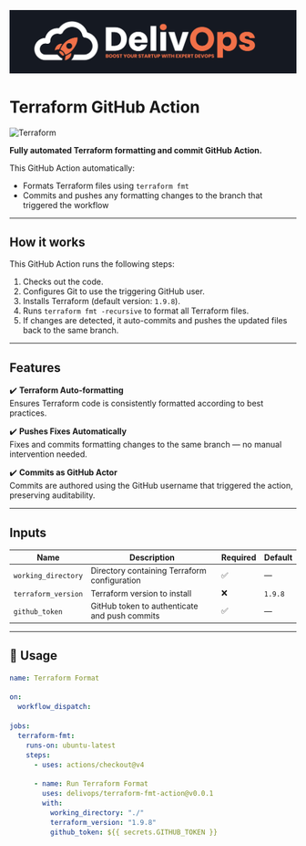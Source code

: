 ![image info](logo-small.jpeg)

# Terraform GitHub Action

![Terraform](https://img.shields.io/badge/Terraform-FMT-purple)

**Fully automated Terraform formatting and commit GitHub Action.**

This GitHub Action automatically:
- Formats Terraform files using `terraform fmt`
- Commits and pushes any formatting changes to the branch that triggered the workflow

---

## How it works

This GitHub Action runs the following steps:

1. Checks out the code.
2. Configures Git to use the triggering GitHub user.
3. Installs Terraform (default version: `1.9.8`).
4. Runs `terraform fmt -recursive` to format all Terraform files.
5. If changes are detected, it auto-commits and pushes the updated files back to the same branch.

---

## Features

✔️ **Terraform Auto-formatting**  
Ensures Terraform code is consistently formatted according to best practices.

✔️ **Pushes Fixes Automatically**  
Fixes and commits formatting changes to the same branch — no manual intervention needed.

✔️ **Commits as GitHub Actor**  
Commits are authored using the GitHub username that triggered the action, preserving auditability.

---

## Inputs

| Name               | Description                                      | Required | Default   |
|--------------------|--------------------------------------------------|----------|-----------|
| `working_directory`| Directory containing Terraform configuration     | ✅       | —         |
| `terraform_version`| Terraform version to install                     | ❌       | `1.9.8`   |
| `github_token`     | GitHub token to authenticate and push commits    | ✅       | —         |

---

## 🚀 Usage

```yaml
name: Terraform Format

on:
  workflow_dispatch:

jobs:
  terraform-fmt:
    runs-on: ubuntu-latest
    steps:
      - uses: actions/checkout@v4

      - name: Run Terraform Format
        uses: delivops/terraform-fmt-action@v0.0.1
        with:
          working_directory: "./"
          terraform_version: "1.9.8"
          github_token: ${{ secrets.GITHUB_TOKEN }}
